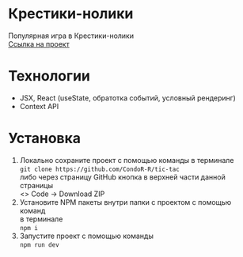 # Крестики-нолики

Популярная игра в Крестики-нолики  
[Ссылка на проект](https://condor-r.github.io/tic-tac/)

# Технологии

- JSX, React (useState, обратотка событий, условный рендеринг)
- Context API

# Установка

1. Локально сохраните проект с помощью команды в терминале  
   `git clone https://github.com/CondoR-R/tic-tac`  
   либо через страницу GitHub кнопка в верхней части данной страницы  
   <> Code -> Download ZIP
2. Установите NPM пакеты внутри папки с проектом с помощью команд  
   в терминале  
   `npm i`
3. Запустите проект с помощью команды  
   `npm run dev`
